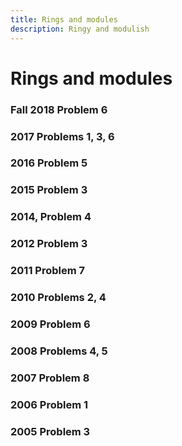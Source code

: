 ```yaml
---
title: Rings and modules
description: Ringy and modulish
---
```


Rings and modules
=================

### Fall 2018 Problem 6

### 2017 Problems 1, 3, 6

### 2016 Problem 5

### 2015 Problem 3

### 2014, Problem 4


### 2012 Problem 3


### 2011 Problem 7


### 2010 Problems 2, 4


### 2009 Problem 6


### 2008 Problems 4, 5


### 2007 Problem 8


### 2006 Problem 1


### 2005 Problem 3

